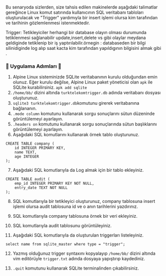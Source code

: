 Bu senaryoda sizlerden, size tahsis edilen makinelerde aşağıdaki talimatlar gereğince Linux komut satırında kullanıcının SQL veritabanı tabloları oluşturulacak ve "Trigger" yardımıyla bir insert işlemi olursa kim tarafından ve tarihinin gözlemlenmesi istenmektedir.

Trigger: Tetikleyiciler herhangi bir database olayın olması durumunda tetiklenmesi sağlanabilir update,insert,delete vs gibi olaylar meydana geldiginde tetiklenip bir iş yaptırılabilir.örnegin : databaseden bir bilgi silinidiginde log alıp saat kacta kim tarafından yapıldıgının bilgisini almak gibi .

### 🚀 Uygulama Adımları 🚀

1. Alpine Linux sisteminizde SQLite veritabanının kurulu olduğundan emin olunuz. Eğer kurulu değilse, Alpine Linux paket yöneticisi olan `apk` ile SQLite kurabilirsiniz. `apk add sqlite`
2. `/home/bb/` dizini altında `turktelekomtrigger.db` adında veritabanı dosyası oluşturunuz.
3. `sqlite3 turktelekomtrigger.db`komutunu girerek veritabanına bağlananın.
4. `.mode column` komutunu kullanarak sorgu sonuçlarını sütun düzeninde görüntülemeyi ayarlayın.
5. `.headers on` komutunu kullanarak sorgu sonuçlarında sütun başlıklarını görüntülemeyi ayarlayın.
6. Aşağıdaki SQL komutlarını kullanarak örnek tablo oluşturunuz.

```
CREATE TABLE company (
    id INTEGER PRIMARY KEY,
    name TEXT,
    age INTEGER
);
```

7. Aşağıdaki SQL komutlarıyla da Log almak için bir tablo ekleyiniz.

```
CREATE TABLE audit (
    emp_id INTEGER PRIMARY KEY NOT NULL,
    entry_date TEXT NOT NULL
);
```

8. SQL komutlarıyla bir tetikleyici oluşturunuz, company tablosuna insert işlemi olursa audit tablosuna id ve o anın tarihlerini yazdırınız.


9. SQL komutlarıyla company tablosuna örnek bir veri ekleyiniz.


10. SQL komutlarıyla  audit tablosunu görüntüleyiniz.


11. Aşağıdaki SQL komutlarıyla da oluşturulan triggerları listeleyiniz.

```
select name from sqlite_master where type = "trigger";
```
12. Yazmış olduğunuz trigger syntaxını kopyalayıp `/home/bb/` dizini altında vim editörüyle `trigger.txt` adında dosyaya yapıştırıp kaydediniz.

13. `.quit` komutunu kullanarak SQLite terminalinden çıkabilirsiniz.
